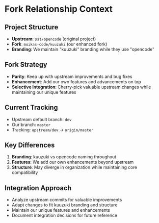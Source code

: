 # Fork Relationship Context

## Project Structure
- **Upstream**: `sst/opencode` (original project)
- **Fork**: `moikas-code/kuuzuki` (our enhanced fork)
- **Branding**: We maintain "kuuzuki" branding while they use "opencode"

## Fork Strategy
- **Parity**: Keep up with upstream improvements and bug fixes
- **Enhancement**: Add our own features and advancements on top
- **Selective Integration**: Cherry-pick valuable upstream changes while maintaining our unique features

## Current Tracking
- Upstream default branch: `dev`
- Our branch: `master`
- Tracking: `upstream/dev` → `origin/master`

## Key Differences
1. **Branding**: kuuzuki vs opencode naming throughout
2. **Features**: We add our own enhancements beyond upstream
3. **Structure**: May diverge in organization while maintaining core compatibility

## Integration Approach
- Analyze upstream commits for valuable improvements
- Adapt changes to fit kuuzuki branding and structure
- Maintain our unique features and enhancements
- Document integration decisions for future reference